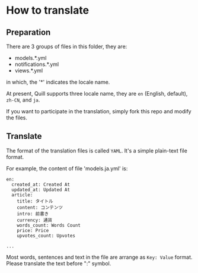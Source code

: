# How to translate

## Preparation

There are 3 groups of files in this folder, they are:

- models.\*.yml
- notifications.\*.yml
- views.\*.yml

in which, the '\*' indicates the locale name.

At present, Quill supports three locale name, they are `en` (English, default), `zh-CN`, and `ja`.

If you want to participate in the translation, simply fork this repo and modify the files.

## Translate

The format of the translation files is called `YAML`. It's a simple plain-text file format.

For example, the content of file 'models.ja.yml' is:

```
en:
  created_at: Created At
  updated_at: Updated At
  article:
    title: タイトル
    content: コンテンツ
    intro: 前書き
    currency: 通貨
    words_count: Words Count
    price: Price
    upvotes_count: Upvotes

...

```

Most words, sentences and text in the file are arrange as `Key: Value` format. Please translate the text before ":" symbol.
